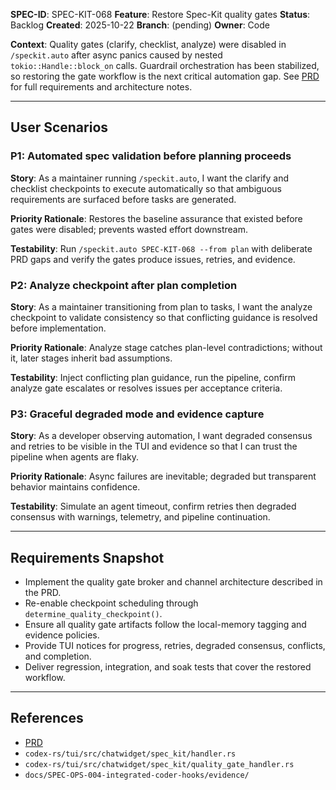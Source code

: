 **SPEC-ID**: SPEC-KIT-068
**Feature**: Restore Spec-Kit quality gates
**Status**: Backlog
**Created**: 2025-10-22
**Branch**: (pending)
**Owner**: Code

**Context**: Quality gates (clarify, checklist, analyze) were disabled in `/speckit.auto` after async panics caused by nested `tokio::Handle::block_on` calls. Guardrail orchestration has been stabilized, so restoring the gate workflow is the next critical automation gap. See [PRD](./PRD.md) for full requirements and architecture notes.

---

## User Scenarios

### P1: Automated spec validation before planning proceeds

**Story**: As a maintainer running `/speckit.auto`, I want the clarify and checklist checkpoints to execute automatically so that ambiguous requirements are surfaced before tasks are generated.

**Priority Rationale**: Restores the baseline assurance that existed before gates were disabled; prevents wasted effort downstream.

**Testability**: Run `/speckit.auto SPEC-KIT-068 --from plan` with deliberate PRD gaps and verify the gates produce issues, retries, and evidence.

### P2: Analyze checkpoint after plan completion

**Story**: As a maintainer transitioning from plan to tasks, I want the analyze checkpoint to validate consistency so that conflicting guidance is resolved before implementation.

**Priority Rationale**: Analyze stage catches plan-level contradictions; without it, later stages inherit bad assumptions.

**Testability**: Inject conflicting plan guidance, run the pipeline, confirm analyze gate escalates or resolves issues per acceptance criteria.

### P3: Graceful degraded mode and evidence capture

**Story**: As a developer observing automation, I want degraded consensus and retries to be visible in the TUI and evidence so that I can trust the pipeline when agents are flaky.

**Priority Rationale**: Async failures are inevitable; degraded but transparent behavior maintains confidence.

**Testability**: Simulate an agent timeout, confirm retries then degraded consensus with warnings, telemetry, and pipeline continuation.

---

## Requirements Snapshot

- Implement the quality gate broker and channel architecture described in the PRD.
- Re-enable checkpoint scheduling through `determine_quality_checkpoint()`.
- Ensure all quality gate artifacts follow the local-memory tagging and evidence policies.
- Provide TUI notices for progress, retries, degraded consensus, conflicts, and completion.
- Deliver regression, integration, and soak tests that cover the restored workflow.

---

## References

- [PRD](./PRD.md)
- `codex-rs/tui/src/chatwidget/spec_kit/handler.rs`
- `codex-rs/tui/src/chatwidget/spec_kit/quality_gate_handler.rs`
- `docs/SPEC-OPS-004-integrated-coder-hooks/evidence/`

